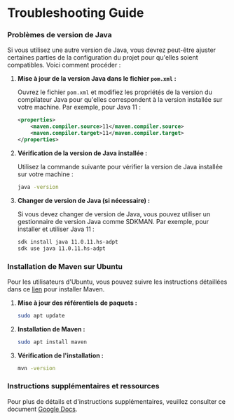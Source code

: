 # Troubleshooting Guide
### Problèmes de version de Java

Si vous utilisez une autre version de Java, vous devrez peut-être ajuster certaines parties de la configuration du projet pour qu'elles soient compatibles. Voici comment procéder :

1. **Mise à jour de la version Java dans le fichier `pom.xml` :**

   Ouvrez le fichier `pom.xml` et modifiez les propriétés de la version du compilateur Java pour qu'elles correspondent à la version installée sur votre machine. Par exemple, pour Java 11 :

   ```xml
   <properties>
       <maven.compiler.source>11</maven.compiler.source>
       <maven.compiler.target>11</maven.compiler.target>
   </properties>
   ```

2. **Vérification de la version de Java installée :**

   Utilisez la commande suivante pour vérifier la version de Java installée sur votre machine :

   ```bash
   java -version
   ```

3. **Changer de version de Java (si nécessaire) :**

   Si vous devez changer de version de Java, vous pouvez utiliser un gestionnaire de version Java comme SDKMAN. Par exemple, pour installer et utiliser Java 11 :

   ```bash
   sdk install java 11.0.11.hs-adpt
   sdk use java 11.0.11.hs-adpt
   ```

### Installation de Maven sur Ubuntu

Pour les utilisateurs d'Ubuntu, vous pouvez suivre les instructions détaillées dans ce [lien](https://phoenixnap.com/kb/install-maven-on-ubuntu) pour installer Maven.

1. **Mise à jour des référentiels de paquets :**

   ```bash
   sudo apt update
   ```

2. **Installation de Maven :**

   ```bash
   sudo apt install maven
   ```

3. **Vérification de l'installation :**

   ```bash
   mvn -version
   ```

### Instructions supplémentaires et ressources

Pour plus de détails et d'instructions supplémentaires, veuillez consulter ce document [Google Docs](https://docs.google.com/document/d/1IsFOXjifo4NSJlBN98T1fGzEIuoAQ-VPaxtPt8gzrzU/edit?usp=drive_link).

